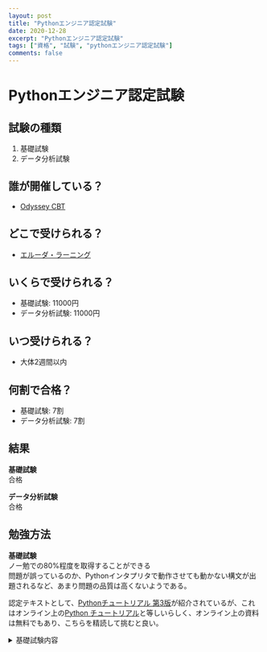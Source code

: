 ```yaml
---
layout: post
title: "Pythonエンジニア認定試験"
date: 2020-12-28
excerpt: "Pythonエンジニア認定試験"
tags: ["資格", "試験", "pythonエンジニア認定試験"]
comments: false
---
```



# Pythonエンジニア認定試験

## 試験の種類
 1. 基礎試験
 2. データ分析試験

## 誰が開催している？
 - [Odyssey CBT](https://cbt.odyssey-com.co.jp/pythonic-exam.html)

## どこで受けられる？
 - [エルーダ・ラーニング](https://www.erda-l.net/cert/)

## いくらで受けられる？
 - 基礎試験: 11000円
 - データ分析試験: 11000円

## いつ受けられる？
 - 大体2週間以内

## 何割で合格？
 - 基礎試験: 7割
 - データ分析試験: 7割

## 結果

**基礎試験**  
合格

**データ分析試験**  
合格

## 勉強方法

**基礎試験**  
ノー勉での80%程度を取得することができる  
問題が誤っているのか、Pythonインタプリタで動作させても動かない構文が出題されるなど、あまり問題の品質は高くないようである。  

認定テキストとして、[Pythonチュートリアル 第3版](https://aoten.jp/store/detail.html?no=a1800i_k160324)が紹介されているが、これはオンライン上の[Python チュートリアル](https://docs.python.org/ja/3/tutorial/index.html)と等しいらしく、オンライン上の資料は無料でもあり、こちらを精読して挑むと良い。


<details>
<summary>基礎試験内容</summary>
<div markdown="1">

#### インタプリタ・対話モード
 - `python`と入力する
 - `python -c command`で起動する
 - `python -m module [arg]`でモジュールを指定して起動する

#### 引数の受け渡し
 - `sys.argv`に格納されている

#### ソースコードと文字コード
 - デフォルトではUTF8
 - 特別な文字コードを使うには`# -*- coding: cp1252 -*-`などとする

#### 電卓として使う
 - インタプリタを起動して入力する

#### 変数`_`
 - 最後に計算された値が`_`に代入される

#### リテラルの結合
 - "Python" == "Py" "thon"
 - 変数に代入して結合するなどはできない

#### スライス
 - word[0:2]のとき, index(2)は含まれないことに注意

#### 範囲外アクセス
 - word[4:42]など42などが存在しないとき、うまく対処してくれる

#### `str`への代入
 - サポートされない

#### 浅いコピー
 - `sequence[:]`など`:`でアクセスする

#### listは代入可能
 - `sequence[4]=4`はOK

#### `:`でリストを初期化
 - `sequence[:]=[]`

#### `range`
 - `range(0, 10, 3)` -> `0, 3, 6, 9`

#### `pass`
 - 何もしないこと

#### 関数のデフォルト引数は記憶する

```python
def f(a, L=[]):
    L.append(a)
    return L

print(f(1))
print(f(2))
print(f(3))
```
の出力結果は
```console
[1]
[1, 2]
[1, 2, 3]
```

#### キーワード引数の制限
 - キーワード引数がない、ある、あるの呼び出しは合法である
 - キーワード引数がある、ないなどの呼び出しは違法

#### `def foo(*arguments)`
 - 引数に入れて呼び出したとき、リストとして受け取るものになる

#### `def foo(**keyword)`
 - 引数に入れて呼び出したとき、`dict`として受け取るものになる

#### `def foo(arg, /)`
 - 引数に`/`を入れると必ずpositionで呼び出すことになる
 - つまり、`foo(0)`は合法だが、`foo(arg=0)`は違法

#### `def foo(arg, *)`
 - 引数に`*`を入れると必ずkeyword付きで呼び出す必要がある
 - つまり、`foo(0)`は違法だが、`foo(arg=0)`は合法

#### 関数の引数の一般化
 - `def f(pos1, pos2, /, pos_or_kwd, *, kwd1, kwd2)`

#### 任意引数リスト　`def concat(*args, sep="/")`
 - `concat("earth", "mars", "venus")` -> "earth/mars/venus"
 - `concat("earth", "mars", "venus", sep=".")` -> "earth.mars.venus"

#### 呼び出すときに`**dict`で値を渡す
 - `def foo(bar, hoge)`のような関数があったときに、`def foo(**{"bar":1, "hoge":2})`のように呼び出せる

#### 関数が持つ`__doc__`というドキュメンテーション文字列

```python
def foo():
  """This is doc of foo
  """
  pass

print(foo.__doc__)

>> "This is doc of foo"
```

#### 関数のアノテーション

```python
def f(ham: str, egg: str) -> str:
  print(f.__annotations__)
  return ham + "and" + egg 

f("spam", "egg")

>> {'ham': <class 'str'>, 'return': <class 'str'>}
```

#### 標準関数でリストを転置する

```python
matrix = [
    [1, 2, 3, 4],
    [5, 6, 7, 8],
    [9, 10, 11, 12],
]

list(zip(*matrix))
>> [(1, 5, 9), (2, 6, 10), (3, 7, 11), (4, 8, 12)]
```

#### `del list[:]`
 - あるリストの値をまとめて消すとき

#### tupleの初期化
 - `t = 123, "hello"` -> `(123, "hello")`
 - 代入は違法

#### 集合型
 - `a-b`: bに含まれなく、aのみの要素
 - `a|b`: aまたはbに含まれる要素
 - `a&b`: aかつbに含まれる要素
 - `a^b`: aまたはbに含まれるが、同時に含まれない要素

#### `float("NaN")`
 - Not a number
 - `math.isnan(value)`でチェックできる

#### モジュール名を取得する`__name__`
 - `np.__name__` -> `"numpy"`

#### モジュールの検索パス
 - 優先順位があり、`スクリプトのパス`, `PYTHONPATHで定義された場所`, `インストールされたデフォルト`の順番

#### `dir`関数
 - モジュールがどんなメソッド・プロパティを持つか、listで表示する
 - 引数無しで実行すると現在のスクリプトについて表示する

#### `builtins`モジュール
 - 何もしないでも読まれるもの
 - `import builtins; dir(builtins)`で見れる
 - 標準的な例外や型など

#### パッケージ
 - ディレクトリをパッケージとして扱わせるには、`__init__.py`が必要
 - `__init__.py`にパッケージの初期化コードを書くことができる
 - `__all__`変数は、パッケージに含まれるpythonファイルのモジュール名を列挙することで、`from foo import *`のようにglobしたときにすべてimportできる

#### パッケージ内参照
 - `from . import foo`同じディレクトリの`foo`をimport
 - `from .. import bar`上のディレクトリの`bar`をimport
 - `from ..spam import egg`上のディレクトリにある`spamフォルダ`内の`egg`をimport

#### `f-string`
 - print(f"{name:10} ==> {phone:10d}") -> これで幅を指定できる

#### `finally`節
 - tryの成功失敗に関わらず、実行される

#### 例外の`else`節
 - どのexceptにもマッチしないとき、実行される

#### `nonlocal`
 - 関数内部からメンバ変数にアクセスできる

#### `global`
 - globalスコープにアクセスできる(メンバ変数の粒度には影響しない)

#### `generator`
 - 関数内部で`yeild`して値を逐次取り出すようにしたもの
 - 丸括弧でlist内包表記したものは`generator`として扱われる

#### `reprlib`
 - 出力が短くなりprintデバッグよりマシな感じになる

#### `pprint`
 - indentを追加するなど構造的に出力する

#### 文字列テンプレート

```python
from string import Template
t = Template('${village}folk send $$10 to $cause.')
t.substitute(village='Nottingham', cause='the ditch fund')
'Nottinghamfolk send $10 to the ditch fund.'
```

#### `array`
 - より省メモリな特定の型しか許容しないarray
 - `H`とは2バイト符号なしという意味

```python
from array import array
a[1:3]
array('H', [10, 700])
```

#### `venv`
 - 仮想環境を作成する
 - `venv`内では最初に参照するライブラリが独自のものになる

#### `pip`
 - `pip freez`今のライブラリを標準出力
 - `pip install -r requirements.txt`で環境を復元
</div>
</details>
